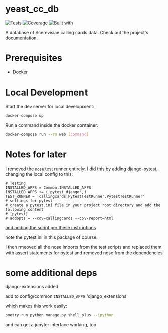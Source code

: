 # yeast_cc_db

[![Tests](https://github.com/BrentLab/YeastCallingCardsDB/actions/workflows/build-and-test.yaml/badge.svg)](https://github.com/BrentLab/YeastCallingCardsDB/actions/workflows/build-and-test.yaml)
[![Coverage](https://img.shields.io/codecov/c/github/BrentLab/YeastCallingCardsDB?label=Coverage&logo=codecov)](https://codecov.io/gh/BrentLab/YeastCallingCardsDB)
[![Built with](https://img.shields.io/badge/Built_with-Cookiecutter_Django_Rest-F7B633.svg)](https://github.com/agconti/cookiecutter-django-rest)

A database of Scerevisiae calling cards data. Check out the project's [documentation](http://cmatkhan.github.io/yeast_cc_db/).

# Prerequisites

- [Docker](https://docs.docker.com/docker-for-mac/install/)  

# Local Development

Start the dev server for local development:
```bash
docker-compose up
```

Run a command inside the docker container:

```bash
docker-compose run --rm web [command]
```
# Notes for later

I removed the `nose` test runner entirely. I did this by adding django-pytest, 
changing the local config to this:

    # Testing
    INSTALLED_APPS = Common.INSTALLED_APPS
    INSTALLED_APPS += ('pytest_django',)
    TEST_RUNNER = 'callingcards.PytestTestRunner.PytestTestRunner'
    # settings for pytest
    # create a pytest.ini file in your project root directory and add the following content
    # [pytest]
    # addopts = --cov=callingcards --cov-report=html

[and adding the script per these instructions](https://pytest-django.readthedocs.io/en/latest/faq.html#how-can-i-use-manage-py-test-with-pytest-django)

note the pytest.ini in this package of course.

I then rmeoved all the nose imports from the test scripts and replaced them with 
assert statements for pytest and removed nose from the dependencies

# some additional deps

django-extensions added

add to config/common `INSTALLED_APPS` 'django_extensions

which makes this work easily:

```bash
poetry run python manage.py shell_plus --ipython
```

and can get a jupyter interface working, too